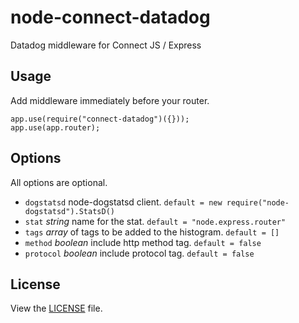 # node-connect-datadog

Datadog middleware for Connect JS / Express


## Usage

Add middleware immediately before your router.

	app.use(require("connect-datadog")({}));
	app.use(app.router);

## Options

All options are optional.

* `dogstatsd` node-dogstatsd client. `default = new require("node-dogstatsd").StatsD()`
* `stat` *string* name for the stat. `default = "node.express.router"`
* `tags` *array* of tags to be added to the histogram. `default = []`
* `method` *boolean* include http method tag. `default = false`
* `protocol` *boolean* include protocol tag. `default = false`


## License

View the [LICENSE](https://github.com/AppPress/node-connect-datadog/blob/master/LICENSE) file.

